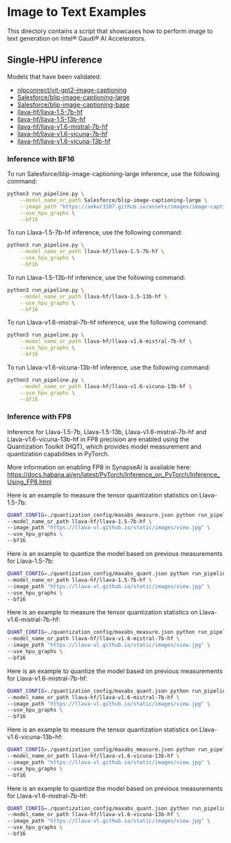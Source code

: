 <!---
Copyright 2021 The HuggingFace Team. All rights reserved.

Licensed under the Apache License, Version 2.0 (the "License");
you may not use this file except in compliance with the License.
You may obtain a copy of the License at

    http://www.apache.org/licenses/LICENSE-2.0

Unless required by applicable law or agreed to in writing, software
distributed under the License is distributed on an "AS IS" BASIS,
WITHOUT WARRANTIES OR CONDITIONS OF ANY KIND, either express or implied.
See the License for the specific language governing permissions and
limitations under the License.
-->

# Image to Text Examples
This directory contains a script that showcases how to perform image to text generation on Intel® Gaudi® AI Accelerators.

## Single-HPU inference

Models that have been validated:
  - [nlpconnect/vit-gpt2-image-captioning](https://huggingface.co/nlpconnect/vit-gpt2-image-captioning)
  - [Salesforce/blip-image-captioning-large](https://huggingface.co/Salesforce/blip-image-captioning-large)
  - [Salesforce/blip-image-captioning-base](https://huggingface.co/Salesforce/blip-image-captioning-base)
  - [llava-hf/llava-1.5-7b-hf](https://huggingface.co/llava-hf/llava-1.5-7b-hf)
  - [llava-hf/llava-1.5-13b-hf](https://huggingface.co/llava-hf/llava-1.5-13b-hf)
  - [llava-hf/llava-v1.6-mistral-7b-hf](https://huggingface.co/llava-hf/llava-v1.6-mistral-7b-hf)
  - [llava-hf/llava-v1.6-vicuna-7b-hf](https://huggingface.co/llava-hf/llava-v1.6-mistral-7b-hf)
  - [llava-hf/llava-v1.6-vicuna-13b-hf](https://huggingface.co/llava-hf/llava-v1.6-mistral-7b-hf)

### Inference with BF16

To run Salesforce/blip-image-captioning-large inference, use the following command:
```bash
python3 run_pipeline.py \
    --model_name_or_path Salesforce/blip-image-captioning-large \
    --image_path "https://ankur3107.github.io/assets/images/image-captioning-example.png" \
    --use_hpu_graphs \
    --bf16
```

To run Llava-1.5-7b-hf inference, use the following command:
```bash
python3 run_pipeline.py \
    --model_name_or_path llava-hf/llava-1.5-7b-hf \
    --use_hpu_graphs \
    --bf16
```

To run Llava-1.5-13b-hf inference, use the following command:
```bash
python3 run_pipeline.py \
    --model_name_or_path llava-hf/llava-1.5-13b-hf \
    --use_hpu_graphs \
    --bf16
```

To run Llava-v1.6-mistral-7b-hf inference, use the following command:
```bash
python3 run_pipeline.py \
    --model_name_or_path llava-hf/llava-v1.6-mistral-7b-hf \
    --use_hpu_graphs \
    --bf16
```

To run Llava-v1.6-vicuna-13b-hf inference, use the following command:
```bash
python3 run_pipeline.py \
    --model_name_or_path llava-hf/llava-v1.6-vicuna-13b-hf \
    --use_hpu_graphs \
    --bf16
```

### Inference with FP8

Inference for Llava-1.5-7b, Llava-1.5-13b, Llava-v1.6-mistral-7b-hf and Llava-v1.6-vicuna-13b-hf in FP8 precision are enabled using the Quantization Toolkit (HQT), which provides model measurement and quantization capabilities in PyTorch.

More information on enabling FP8 in SynapseAI is available here:
https://docs.habana.ai/en/latest/PyTorch/Inference_on_PyTorch/Inference_Using_FP8.html

Here is an example to measure the tensor quantization statistics on Llava-1.5-7b:
```bash
QUANT_CONFIG=./quantization_config/maxabs_measure.json python run_pipeline.py \
--model_name_or_path llava-hf/llava-1.5-7b-hf \
--image_path "https://llava-vl.github.io/static/images/view.jpg" \
--use_hpu_graphs \
--bf16
```

Here is an example to quantize the model based on previous measurements for Llava-1.5-7b:
```bash
QUANT_CONFIG=./quantization_config/maxabs_quant.json python run_pipeline.py \
--model_name_or_path llava-hf/llava-1.5-7b-hf \
--image_path "https://llava-vl.github.io/static/images/view.jpg" \
--use_hpu_graphs \
--bf16
```


Here is an example to measure the tensor quantization statistics on Llava-v1.6-mistral-7b-hf:
```bash
QUANT_CONFIG=./quantization_config/maxabs_measure.json python run_pipeline.py \
--model_name_or_path llava-hf/llava-v1.6-mistral-7b-hf \
--image_path "https://llava-vl.github.io/static/images/view.jpg" \
--use_hpu_graphs \
--bf16
```

Here is an example to quantize the model based on previous measurements for Llava-v1.6-mistral-7b-hf:
```bash
QUANT_CONFIG=./quantization_config/maxabs_quant.json python run_pipeline.py \
--model_name_or_path llava-hf/llava-v1.6-mistral-7b-hf \
--image_path "https://llava-vl.github.io/static/images/view.jpg" \
--use_hpu_graphs \
--bf16
```

Here is an example to measure the tensor quantization statistics on Llava-v1.6-vicuna-13b-hf:
```bash
QUANT_CONFIG=./quantization_config/maxabs_measure.json python run_pipeline.py \
--model_name_or_path llava-hf/llava-v1.6-vicuna-13b-hf \
--image_path "https://llava-vl.github.io/static/images/view.jpg" \
--use_hpu_graphs \
--bf16
```

Here is an example to quantize the model based on previous measurements for Llava-v1.6-mistral-7b-hf:
```bash
QUANT_CONFIG=./quantization_config/maxabs_quant.json python run_pipeline.py \
--model_name_or_path llava-hf/llava-v1.6-vicuna-13b-hf \
--image_path "https://llava-vl.github.io/static/images/view.jpg" \
--use_hpu_graphs \
--bf16
```
